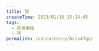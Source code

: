 ```yaml
---
title: 锁
createTime: 2023/01/16 15:14:45
tags:
  - 并发编程
  - 锁
permalink: /concurrency/6csv47qq/
---
```


